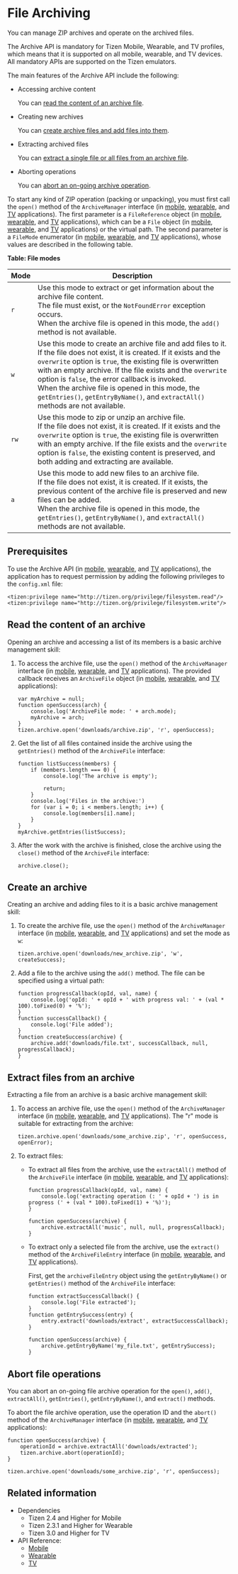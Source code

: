 # File Archiving

You can manage ZIP archives and operate on the archived files.

The Archive API is mandatory for Tizen Mobile, Wearable, and TV profiles, which means that it is supported on all mobile, wearable, and TV devices. All mandatory APIs are supported on the Tizen emulators.

The main features of the Archive API include the following:

- Accessing archive content   

  You can [read the content of an archive file](#reading-the-content-of-an-archive).

- Creating new archives

  You can [create archive files and add files into them](#creating-an-archive).

- Extracting archived files

  You can [extract a single file or all files from an archive file](#extracting-files-from-an-archive).

- Aborting operations

  You can [abort an on-going archive operation](#aborting-file-operations).

To start any kind of ZIP operation (packing or unpacking), you must first call the `open()` method of the `ArchiveManager` interface (in [mobile](../../api/latest/device_api/mobile/tizen/archive.html#ArchiveManager), [wearable](../../api/latest/device_api/wearable/tizen/archive.html#ArchiveManager), and [TV](../../api/latest/device_api/tv/tizen/archive.html#ArchiveManager) applications). The first parameter is a `FileReference` object (in [mobile](../../api/latest/device_api/mobile/tizen/archive.html#FileReference), [wearable](../../api/latest/device_api/wearable/tizen/archive.html#FileReference), and [TV](../../api/latest/device_api/tv/tizen/archive.html#FileReference) applications), which can be a `File` object (in [mobile](../../api/latest/device_api/mobile/tizen/filesystem.html#File), [wearable](../../api/latest/device_api/wearable/tizen/filesystem.html#File), and [TV](../../api/latest/device_api/tv/tizen/filesystem.html#File) applications) or the virtual path. The second parameter is a `FileMode` enumerator (in [mobile](../../api/latest/device_api/mobile/tizen/filesystem.html#FileMode), [wearable](../../api/latest/device_api/wearable/tizen/filesystem.html#FileMode), and [TV](../../api/latest/device_api/tv/tizen/filesystem.html#FileMode) applications), whose values are described in the following table.

**Table: File modes**

| Mode | Description                              |
|------|------------------------------------------|
| `r`  | Use this mode to extract or get information about the archive file content.<br> The file must exist, or the `NotFoundError` exception occurs.<br> When the archive file is opened in this mode, the `add()` method is not available. |
| `w`  | Use this mode to create an archive file and add files to it.<br> If the file does not exist, it is created. If it exists and the `overwrite` option is `true`, the existing file is overwritten with an empty archive. If the file exists and the `overwrite` option is `false`, the error callback is invoked.<br> When the archive file is opened in this mode, the `getEntries()`, `getEntryByName()`, and `extractAll()` methods are not available. |
| `rw` | Use this mode to zip or unzip an archive file.<br> If the file does not exist, it is created. If it exists and the `overwrite` option is `true`, the existing file is overwritten with an empty archive. If the file exists and the `overwrite` option is `false`, the existing content is preserved, and both adding and extracting are available. |
| `a`  | Use this mode to add new files to an archive file.<br> If the file does not exist, it is created. If it exists, the previous content of the archive file is preserved and new files can be added.<br> When the archive file is opened in this mode, the `getEntries()`, `getEntryByName()`, and `extractAll()` methods are not available. |

## Prerequisites

To use the Archive API (in [mobile](../../api/latest/device_api/mobile/tizen/archive.html), [wearable](../../api/latest/device_api/wearable/tizen/archive.html), and [TV](../../api/latest/device_api/tv/tizen/archive.html) applications), the application has to request permission by adding the following privileges to the `config.xml` file:

```
<tizen:privilege name="http://tizen.org/privilege/filesystem.read"/>
<tizen:privilege name="http://tizen.org/privilege/filesystem.write"/>
```

## Read the content of an archive

Opening an archive and accessing a list of its members is a basic archive management skill:

1. To access the archive file, use the `open()` method of the `ArchiveManager` interface (in [mobile](../../api/latest/device_api/mobile/tizen/archive.html#ArchiveManager), [wearable](../../api/latest/device_api/wearable/tizen/archive.html#ArchiveManager), and [TV](../../api/latest/device_api/tv/tizen/archive.html#ArchiveManager) applications). The provided callback receives an `ArchiveFile` object (in [mobile](../../api/latest/device_api/mobile/tizen/archive.html#ArchiveFile), [wearable](../../api/latest/device_api/wearable/tizen/archive.html#ArchiveFile), and [TV](../../api/latest/device_api/tv/tizen/archive.html#ArchiveFile) applications):

   ```
   var myArchive = null;
   function openSuccess(arch) {
       console.log('ArchiveFile mode: ' + arch.mode);
       myArchive = arch;
   }
   tizen.archive.open('downloads/archive.zip', 'r', openSuccess);
   ```

2. Get the list of all files contained inside the archive using the `getEntries()` method of the `ArchiveFile` interface:

   ```
   function listSuccess(members) {
       if (members.length === 0) {
           console.log('The archive is empty');

           return;
       }
       console.log('Files in the archive:')
       for (var i = 0; i < members.length; i++) {
           console.log(members[i].name);
       }
   }
   myArchive.getEntries(listSuccess);
   ```

3. After the work with the archive is finished, close the archive  using the `close()` method of the `ArchiveFile` interface:

   ```
   archive.close();
   ```

## Create an archive

Creating an archive and adding files to it is a basic archive management skill:

1. To create the archive file, use the `open()` method of the `ArchiveManager` interface (in [mobile](../../api/latest/device_api/mobile/tizen/archive.html#ArchiveManager), [wearable](../../api/latest/device_api/wearable/tizen/archive.html#ArchiveManager), and [TV](../../api/latest/device_api/tv/tizen/archive.html#ArchiveManager) applications) and set the mode as `w`:

   ```
   tizen.archive.open('downloads/new_archive.zip', 'w', createSuccess);
   ```

2. Add a file to the archive using the `add()` method. The file can be specified using a virtual path:

   ```
   function progressCallback(opId, val, name) {
       console.log('opId: ' + opId + ' with progress val: ' + (val * 100).toFixed(0) + '%');
   }
   function successCallback() {
       console.log('File added');
   }
   function createSuccess(archive) {
       archive.add('downloads/file.txt', successCallback, null, progressCallback);
   }
   ```

## Extract files from an archive

Extracting a file from an archive is a basic archive management skill:

1. To access an archive file, use the `open()` method of the `ArchiveManager` interface (in [mobile](../../api/latest/device_api/mobile/tizen/archive.html#ArchiveManager), [wearable](../../api/latest/device_api/wearable/tizen/archive.html#ArchiveManager), and [TV](../../api/latest/device_api/tv/tizen/archive.html#ArchiveManager) applications). The "r" mode is suitable for extracting from the archive:

   ```
   tizen.archive.open('downloads/some_archive.zip', 'r', openSuccess, openError);
   ```

2. To extract files:

   - To extract all files from the archive, use the `extractAll()` method of the `ArchiveFile` interface (in [mobile](../../api/latest/device_api/mobile/tizen/archive.html#ArchiveFile), [wearable](../../api/latest/device_api/wearable/tizen/archive.html#ArchiveFile), and [TV](../../api/latest/device_api/tv/tizen/archive.html#ArchiveFile) applications):

     ```
     function progressCallback(opId, val, name) {
         console.log('extracting operation (: ' + opId + ') is in progress (' + (val * 100).toFixed(1) + '%)');
     }

     function openSuccess(archive) {
         archive.extractAll('music', null, null, progressCallback);
     }
     ```

   - To extract only a selected file from the archive, use the `extract()` method of the `ArchiveFileEntry` interface (in [mobile](../../api/latest/device_api/mobile/tizen/archive.html#ArchiveFileEntry), [wearable](../../api/latest/device_api/wearable/tizen/archive.html#ArchiveFileEntry), and [TV](../../api/latest/device_api/tv/tizen/archive.html#ArchiveFileEntry) applications).

     First, get the `archiveFileEntry` object using the `getEntryByName()` or `getEntries()` method of the `ArchiveFile` interface:

     ```
     function extractSuccessCallback() {
         console.log('File extracted');
     }
     function getEntrySuccess(entry) {
         entry.extract('downloads/extract', extractSuccessCallback);
     }

     function openSuccess(archive) {
         archive.getEntryByName('my_file.txt', getEntrySuccess);
     }
     ```

## Abort file operations

You can abort an on-going file archive operation for the `open()`, `add()`, `extractAll()`, `getEntries()`, `getEntryByName()`, and `extract()` methods.

To abort the file archive operation, use the operation ID and the `abort()` method of the `ArchiveManager` interface (in [mobile](../../api/latest/device_api/mobile/tizen/archive.html#ArchiveManager), [wearable](../../api/latest/device_api/wearable/tizen/archive.html#ArchiveManager), and [TV](../../api/latest/device_api/tv/tizen/archive.html#ArchiveManager) applications):

```
function openSuccess(archive) {
    operationId = archive.extractAll('downloads/extracted');
    tizen.archive.abort(operationId);
}

tizen.archive.open('downloads/some_archive.zip', 'r', openSuccess);
```

## Related information
* Dependencies
  - Tizen 2.4 and Higher for Mobile
  - Tizen 2.3.1 and Higher for Wearable
  - Tizen 3.0 and Higher for TV
* API Reference:
  - [Mobile](../../api/latest/device_api/mobile/tizen/archive.html)
  - [Wearable](../../api/latest/device_api/wearable/tizen/archive.html)
  - [TV](../../api/latest/device_api/tv/tizen/archive.html)
